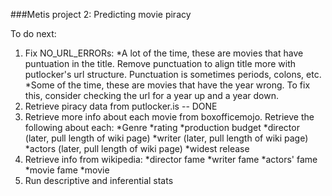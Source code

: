 ###Metis project 2: Predicting movie piracy

To do next:
1. Fix NO_URL_ERRORs:
 *A lot of the time, these are movies that have puntuation in the title. Remove punctuation to align title more with putlocker's url structure. Punctuation is sometimes periods, colons, etc.
 *Some of the time, these are movies that have the year wrong. To fix this, consider checking the url for a year up and a year down.
2. Retrieve piracy data from putlocker.is -- DONE
3. Retrieve more info about each movie from boxofficemojo. Retrieve the following about each:
 *Genre
 *rating
 *production budget
 *director (later, pull length of wiki page)
 *writer (later, pull length of wiki page)
 *actors (later, pull length of wiki page)
 *widest release
4. Retrieve info from wikipedia:
 *director fame
 *writer fame
 *actors' fame
 *movie fame
 *movie 
5. Run descriptive and inferential stats
